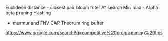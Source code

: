 Euclideon distance - closest pair
bloom filter
A* search
Min max - Alpha beta pruning
Hashing
  * murmur and FNV
CAP Theorum
ring buffer


https://www.google.com/search?q=competitive%20programming%20tips
